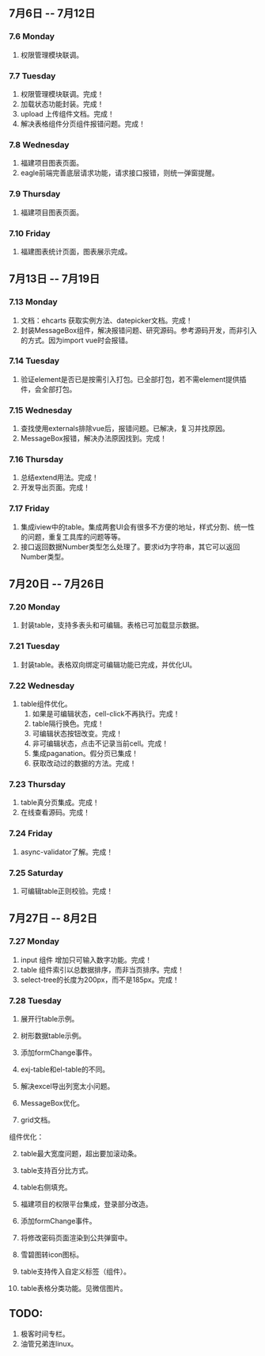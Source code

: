 ## 7月6日 -- 7月12日

### 7.6 Monday
1. 权限管理模块联调。

### 7.7 Tuesday
1. 权限管理模块联调。完成！
2. 加载状态功能封装。完成！
3. upload 上传组件文档。完成！
4. 解决表格组件分页组件报错问题。完成！

### 7.8 Wednesday
1. 福建项目图表页面。
2. eagle前端完善底层请求功能，请求接口报错，则统一弹窗提醒。

### 7.9 Thursday
1. 福建项目图表页面。


### 7.10 Friday
1. 福建图表统计页面，图表展示完成。

## 7月13日 -- 7月19日

### 7.13 Monday
1. 文档：ehcarts 获取实例方法、datepicker文档。完成！
2. 封装MessageBox组件，解决报错问题、研究源码。参考源码开发，而非引入的方式。因为import vue时会报错。

### 7.14 Tuesday
1. 验证element是否已是按需引入打包。已全部打包，若不需element提供插件，会全部打包。

### 7.15 Wednesday
1. 查找使用externals排除vue后，报错问题。已解决，复习并找原因。
2. MessageBox报错，解决办法原因找到。完成！

### 7.16 Thursday
1. 总结extend用法。完成！
2. 开发导出页面。完成！

### 7.17 Friday
1. 集成iview中的table。集成两套UI会有很多不方便的地址，样式分割、统一性的问题，重复工具库的问题等等。
2. 接口返回数据Number类型怎么处理了。要求id为字符串，其它可以返回Number类型。

## 7月20日 -- 7月26日

### 7.20 Monday
1. 封装table，支持多表头和可编辑。表格已可加载显示数据。

### 7.21 Tuesday
1. 封装table。表格双向绑定可编辑功能已完成，并优化UI。

### 7.22 Wednesday
1. table组件优化。
   1. 如果是可编辑状态，cell-click不再执行。完成！
   2. table隔行换色。完成！
   3. 可编辑状态按钮改变。完成！
   4. 非可编辑状态，点击不记录当前cell。完成！
   5. 集成paganation。假分页已集成！
   6. 获取改动过的数据的方法。完成！

### 7.23 Thursday
1. table真分页集成。完成！
2. 在线查看源码。完成！

### 7.24 Friday
1. async-validator了解。完成！

### 7.25 Saturday
1. 可编辑table正则校验。完成！

## 7月27日 -- 8月2日

### 7.27 Monday
1. input 组件 增加只可输入数字功能。完成！
2. table 组件索引以总数据排序，而非当页排序。完成！
3. select-tree的长度为200px，而不是185px。完成！

### 7.28 Tuesday
1. 展开行table示例。
2. 树形数据table示例。
3. 添加formChange事件。
4. exj-table和el-table的不同。


1. 解决excel导出列宽太小问题。
1. MessageBox优化。
1. grid文档。

组件优化：

2. table最大宽度问题，超出要加滚动条。
3. table支持百分比方式。
4. table右侧填充。


1. 福建项目的权限平台集成，登录部分改造。
1. 添加formChange事件。
1. 将修改密码页面渲染到公共弹窗中。
1. 雪碧图转icon图标。
1. table支持传入自定义标签（组件）。
1. table表格分类功能。见微信图片。

## TODO:
1. 极客时间专栏。
2. 油管兄弟连linux。
